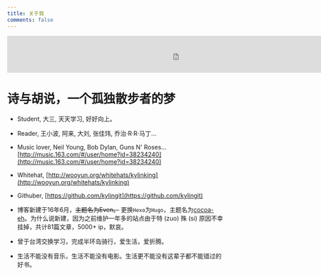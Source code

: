 ```yaml
---
title: 关于我
comments: false
---
```

<script src="https://ob5vt1k7f.qnssl.com/pangu.js"></script>


<iframe frameborder="no" border="0" marginwidth="0" marginheight="0" width=800 height=86 src="https://music.daoapp.io/iframe?song=18094919&qssl=1&qnarrow=0&autoplay=0"></iframe>

# 诗与胡说，一个孤独散步者的梦

- Student, 大三, 天天学习, 好好向上。
- Reader, 王小波, 阿来, 大刘, 张佳玮, 乔治·R·R·马丁...
- Music lover, Neil Young, Bob Dylan, Guns N' Roses... [http://music.163.com/#/user/home?id=38234240](http://music.163.com/#/user/home?id=38234240)
- Whitehat, [http://wooyun.org/whitehats/kylinking](http://wooyun.org/whitehats/kylinking)
- Githuber, [https://github.com/kylingit](https://github.com/kylingit)

- 博客新建于16年6月，~~主题名为Even。~~ 更换`Hexo`为`Hugo`，主题名为[cocoa-eh](https://github.com/fuegowolf/cocoa-eh-hugo-theme)。为什么说新建，因为之前维护一年多的站点由于特 (zuo) 殊 (si) 原因不幸挂掉，共计81篇文章，5000+ ip，默哀。
- 曾于台湾交换学习，完成半环岛骑行，爱生活，爱折腾。
- 生活不能没有音乐，生活不能没有电影。生活更不能没有这辈子都不能错过的好书。

<script>pangu.spacingPage();</script>